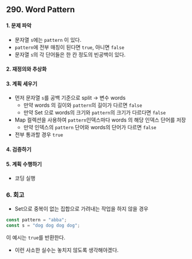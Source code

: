 ## 290. Word Pattern
#### 1. 문제 파악
- 문자열 `s`에는 `pattern` 이 있다.
- `pattern`에 전부 매칭이 된다면 `true`, 아니면 `false`
- 문자열 `s`의 각 단어들은 한 칸 정도의 빈공백이 있다.
#### 2. 재정의와 추상화
#### 3. 계획 세우기
- 먼저 문자열 `s`를 공백 기준으로 split -> 변수 words 
  - 만약 words 의 길이와 `pattern`의 길이가 다르면 `false`
  - 만약 Set 으로 words의 크기와 `pattern`의 크기가 다르다면 `false`
- Map 컬렉션을 사용하여 `pattern`인덱스마다 words 의 해당 인덱스 단어를 저장
  - 만약 인덱스의 `pattern` 단어와 words의 단어가 다르면 `false`
- 전부 통과할 경우 `true`
#### 4. 검증하기
#### 5. 계획 수행하기
- 코딩 실행

### 6. 회고
- Set으로 중복이 없는 집합으로 가려내는 작업을 하지 않을 경우
```javascript
const pattern = "abba";
const s = "dog dog dog dog";
```
이 예시는 `true`를 반환한다.
- 이런 사소한 실수는 놓치지 않도록 생각해야겠다.

